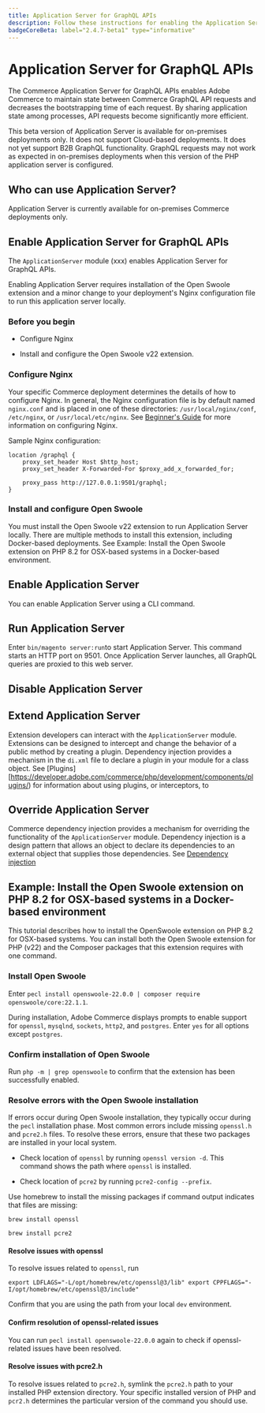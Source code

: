 ```yaml
---
title: Application Server for GraphQL APIs
description: Follow these instructions for enabling the Application Server for GraphQL APIs in your Adobe Commerce deployment.
badgeCoreBeta: label="2.4.7-beta1" type="informative"
---
```

# Application Server for GraphQL APIs

The Commerce Application Server for GraphQL APIs enables Adobe Commerce to maintain state between Commerce GraphQL API requests and decreases the bootstrapping time of each request. By sharing application state among processes, API requests become significantly more efficient. 

  This beta version of Application Server is available for on-premises deployments only. It does not support Cloud-based deployments. It does not yet support B2B GraphQL functionality. GraphQL requests may not work as expected in on-premises deployments when this version of the PHP application server is configured.


## Who can use Application Server?

Application Server is currently available for on-premises Commerce deployments only.


## Enable Application Server for GraphQL APIs

The `ApplicationServer` module (xxx) enables Application Server for GraphQL APIs. 

Enabling Application Server requires installation of the Open Swoole extension and a minor change to your deployment's Nginx configuration file to run this application server locally.

### Before you begin

*  Configure Nginx

*  Install and configure the Open Swoole v22 extension.

### Configure Nginx

Your specific Commerce deployment determines the details of how to configure Nginx. In general, the Nginx configuration file is by default named `nginx.conf` and is placed in one of these directories: `/usr/local/nginx/conf`, `/etc/nginx`, or `/usr/local/etc/nginx`. See [Beginner's Guide](http://nginx.org/en/docs/beginners_guide.html) for more information on configuring Nginx.

Sample Nginx configuration: 

```
location /graphql {
    proxy_set_header Host $http_host;
    proxy_set_header X-Forwarded-For $proxy_add_x_forwarded_for;

    proxy_pass http://127.0.0.1:9501/graphql;
}
```


### Install and configure Open Swoole

You must install the Open Swoole v22 extension to run Application Server locally. There are multiple methods to install this extension, including Docker-based deployments. See Example: Install the Open Swoole extension on PHP 8.2 for OSX-based systems in a Docker-based environment.

## Enable Application Server

You can enable Application Server using a CLI command.

## Run Application Server

Enter `bin/magento server:run`to start Application Server. This command starts an HTTP port on 9501. Once Application Server launches, all GraphQL queries are proxied to this web server.

## Disable Application Server


## Extend Application Server 

Extension developers can interact with the `ApplicationServer` module. Extensions can be designed to intercept and change the behavior of a public method by creating a plugin. Dependency injection provides a mechanism in the `di.xml` file to declare a plugin in your module for a class object. See [Plugins][https://developer.adobe.com/commerce/php/development/components/plugins/) for information about using plugins, or interceptors, to 


## Override Application Server 

Commerce dependency injection provides a mechanism for overriding the functionality of the `ApplicationServer` module. Dependency injection is a design pattern that allows an object to declare its dependencies to an external object that supplies those dependencies. See [Dependency injection](https://developer.adobe.com/commerce/php/development/components/dependency-injection/)

## Example: Install the Open Swoole extension on PHP 8.2 for OSX-based systems in a Docker-based environment

This tutorial describes how to install the OpenSwoole extension on PHP 8.2 for OSX-based systems. You can install both the Open Swoole extension for PHP (v22) and the Composer packages that this extension requires with one command.

### Install Open Swoole 

Enter `pecl install openswoole-22.0.0 | composer require openswoole/core:22.1.1`. 

During installation, Adobe Commerce displays prompts to enable support for `openssl`, `mysqlnd`, `sockets`, `http2`, and `postgres`. Enter `yes` for all options except `postgres`.


### Confirm installation of Open Swoole

Run `php -m | grep openswoole` to confirm that the extension has been successfully enabled.


### Resolve errors with the Open Swoole installation

If errors occur during Open Swoole installation, they typically occur during the `pecl` installation phase. Most common errors include missing `openssl.h` and `pcre2.h` files. To resolve these errors, ensure that these two packages are installed in your local system. 

*  Check location of `openssl` by running  `openssl version -d`. This command shows the path where `openssl` is installed.

*  Check location of `pcre2` by running  `pcre2-config --prefix`. 
 
 
Use homebrew to install the missing packages if command output indicates that files are missing: 

`brew install openssl`

`brew install pcre2`

#### Resolve issues with openssl

To resolve issues related to `openssl`, run 

`export LDFLAGS="-L/opt/homebrew/etc/openssl@3/lib" export CPPFLAGS="-I/opt/homebrew/etc/openssl@3/include"`

Confirm that you are using the path from your local `dev` environment. 

#### Confirm resolution of openssl-related issues
 
You can run `pecl install openswoole-22.0.0` again to check if openssl-related issues have been resolved.

#### Resolve issues with pcre2.h

To resolve issues related to `pcre2.h`, symlink the `pcre2.h` path to your installed PHP extension directory. Your specific installed version of PHP and `pcr2.h` determines the particular version of the command you should use. 

